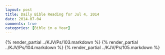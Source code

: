 ```yaml
---
layout: post
title: Daily Bible Reading for Jul 4, 2014
date: 2014-07-04
comments: true
categories: [Bible in a Year]
---
```

{% render_partial ../KJV/Ps/103.markdown %}
{% render_partial ../KJV/Ps/104.markdown %}
{% render_partial ../KJV/Ps/105.markdown %}
